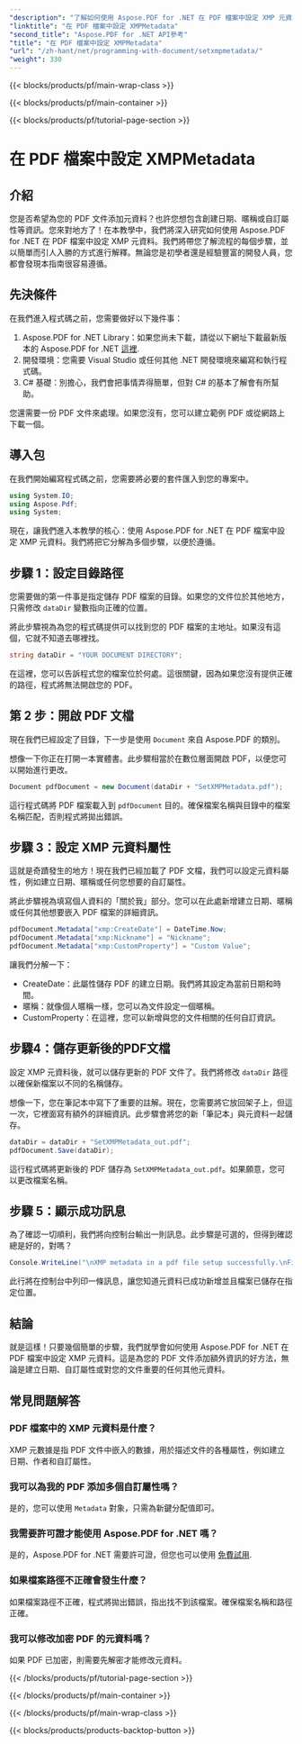 ```yaml
---
"description": "了解如何使用 Aspose.PDF for .NET 在 PDF 檔案中設定 XMP 元資料。本逐步指南將引導您完成從設定到儲存文件的整個過程。"
"linktitle": "在 PDF 檔案中設定 XMPMetadata"
"second_title": "Aspose.PDF for .NET API參考"
"title": "在 PDF 檔案中設定 XMPMetadata"
"url": "/zh-hant/net/programming-with-document/setxmpmetadata/"
"weight": 330
---
```


{{< blocks/products/pf/main-wrap-class >}}

{{< blocks/products/pf/main-container >}}

{{< blocks/products/pf/tutorial-page-section >}}

# 在 PDF 檔案中設定 XMPMetadata

## 介紹

您是否希望為您的 PDF 文件添加元資料？也許您想包含創建日期、暱稱或自訂屬性等資訊。您來對地方了！在本教學中，我們將深入研究如何使用 Aspose.PDF for .NET 在 PDF 檔案中設定 XMP 元資料。我們將帶您了解流程的每個步驟，並以簡單而引人入勝的方式進行解釋。無論您是初學者還是經驗豐富的開發人員，您都會發現本指南很容易遵循。

## 先決條件

在我們進入程式碼之前，您需要做好以下幾件事：

1. Aspose.PDF for .NET Library：如果您尚未下載，請從以下網址下載最新版本的 Aspose.PDF for .NET [這裡](https://releases。aspose.com/pdf/net/).
2. 開發環境：您需要 Visual Studio 或任何其他 .NET 開發環境來編寫和執行程式碼。
3. C# 基礎：別擔心，我們會把事情弄得簡單，但對 C# 的基本了解會有所幫助。

您還需要一份 PDF 文件來處理。如果您沒有，您可以建立範例 PDF 或從網路上下載一個。

## 導入包

在我們開始編寫程式碼之前，您需要將必要的套件匯入到您的專案中。

```csharp
using System.IO;
using Aspose.Pdf;
using System;
```

現在，讓我們進入本教學的核心：使用 Aspose.PDF for .NET 在 PDF 檔案中設定 XMP 元資料。我們將把它分解為多個步驟，以便於遵循。

## 步驟 1：設定目錄路徑

您需要做的第一件事是指定儲存 PDF 檔案的目錄。如果您的文件位於其他地方，只需修改 `dataDir` 變數指向正確的位置。

將此步驟視為為您的程式碼提供可以找到您的 PDF 檔案的主地址。如果沒有這個，它就不知道去哪裡找。

```csharp
string dataDir = "YOUR DOCUMENT DIRECTORY";
```

在這裡，您可以告訴程式您的檔案位於何處。這很關鍵，因為如果您沒有提供正確的路徑，程式將無法開啟您的 PDF。

## 第 2 步：開啟 PDF 文檔

現在我們已經設定了目錄，下一步是使用 `Document` 來自 Aspose.PDF 的類別。

想像一下你正在打開一本實體書。此步驟相當於在數位層面開啟 PDF，以便您可以開始進行更改。

```csharp
Document pdfDocument = new Document(dataDir + "SetXMPMetadata.pdf");
```

這行程式碼將 PDF 檔案載入到 `pdfDocument` 目的。確保檔案名稱與目錄中的檔案名稱匹配，否則程式將拋出錯誤。

## 步驟 3：設定 XMP 元資料屬性

這就是奇蹟發生的地方！現在我們已經加載了 PDF 文檔，我們可以設定元資料屬性，例如建立日期、暱稱或任何您想要的自訂屬性。

將此步驟視為填寫個人資料的「關於我」部分。您可以在此處新增建立日期、暱稱或任何其他想要嵌入 PDF 檔案的詳細資訊。

```csharp
pdfDocument.Metadata["xmp:CreateDate"] = DateTime.Now;
pdfDocument.Metadata["xmp:Nickname"] = "Nickname";
pdfDocument.Metadata["xmp:CustomProperty"] = "Custom Value";
```

讓我們分解一下：
- CreateDate：此屬性儲存 PDF 的建立日期。我們將其設定為當前日期和時間。
- 暱稱：就像個人暱稱一樣，您可以為文件設定一個暱稱。
- CustomProperty：在這裡，您可以新增與您的文件相關的任何自訂資訊。

## 步驟4：儲存更新後的PDF文檔

設定 XMP 元資料後，就可以儲存更新的 PDF 文件了。我們將修改 `dataDir` 路徑以確保新檔案以不同的名稱儲存。

想像一下，您在筆記本中寫下了重要的註解。現在，您需要將它放回架子上，但這一次，它裡面寫有額外的詳細資訊。此步驟會將您的新「筆記本」與元資料一起儲存。

```csharp
dataDir = dataDir + "SetXMPMetadata_out.pdf";
pdfDocument.Save(dataDir);
```

這行程式碼將更新後的 PDF 儲存為 `SetXMPMetadata_out.pdf`。如果願意，您可以更改檔案名稱。

## 步驟 5：顯示成功訊息

為了確認一切順利，我們將向控制台輸出一則訊息。此步驟是可選的，但得到確認總是好的，對嗎？

```csharp
Console.WriteLine("\nXMP metadata in a pdf file setup successfully.\nFile saved at " + dataDir);
```

此行將在控制台中列印一條訊息，讓您知道元資料已成功新增並且檔案已儲存在指定位置。

## 結論

就是這樣！只要幾個簡單的步驟，我們就學會如何使用 Aspose.PDF for .NET 在 PDF 檔案中設定 XMP 元資料。這是為您的 PDF 文件添加額外資訊的好方法，無論是建立日期、自訂屬性或對您的文件重要的任何其他元資料。


## 常見問題解答

### PDF 檔案中的 XMP 元資料是什麼？  
XMP 元數據是指 PDF 文件中嵌入的數據，用於描述文件的各種屬性，例如建立日期、作者和自訂屬性。

### 我可以為我的 PDF 添加多個自訂屬性嗎？  
是的，您可以使用 `Metadata` 對象，只需為新鍵分配值即可。

### 我需要許可證才能使用 Aspose.PDF for .NET 嗎？  
是的，Aspose.PDF for .NET 需要許可證，但您也可以使用 [免費試用](https://releases。aspose.com/).

### 如果檔案路徑不正確會發生什麼？  
如果檔案路徑不正確，程式將拋出錯誤，指出找不到該檔案。確保檔案名稱和路徑正確。

### 我可以修改加密 PDF 的元資料嗎？  
如果 PDF 已加密，則需要先解密才能修改元資料。

{{< /blocks/products/pf/tutorial-page-section >}}

{{< /blocks/products/pf/main-container >}}

{{< /blocks/products/pf/main-wrap-class >}}

{{< blocks/products/products-backtop-button >}}